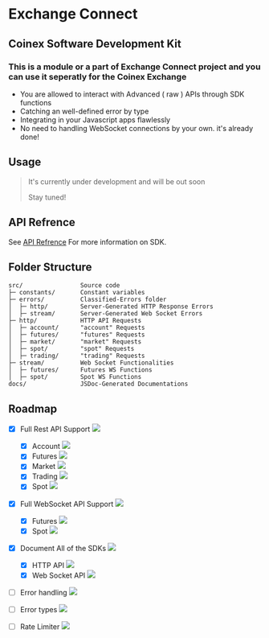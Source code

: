 # Exchange Connect

## Coinex Software Development Kit

### This is a module or a part of **Exchange Connect** project and you can use it seperatly for the Coinex Exchange

- You are allowed to interact with Advanced ( raw ) APIs through SDK functions
- Catching an well-defined error by type
- Integrating in your Javascript apps flawlessly
- No need to handling WebSocket connections by your own. it's already done!

## Usage

> It's currently under development and will be out soon
> 
> Stay tuned!

## API Refrence

See [API Refrence](https://exchange-connect.github.io/Coinex/) For more information on SDK.

## Folder Structure

```
src/                Source code
├─ constants/       Constant variables
├─ errors/          Classified-Errors folder
│  ├─ http/         Server-Generated HTTP Response Errors
│  ├─ stream/       Server-Generated Web Socket Errors
├─ http/            HTTP API Requests
│  ├─ account/      "account" Requests
│  ├─ futures/      "futures" Requests
│  ├─ market/       "market" Requests
│  ├─ spot/         "spot" Requests
│  ├─ trading/      "trading" Requests
├─ stream/          Web Socket Functionalities
│  ├─ futures/      Futures WS Functions
│  ├─ spot/         Spot WS Functions
docs/               JSDoc-Generated Documentations
```

## Roadmap

- [x] Full Rest API Support ![](https://us-central1-progress-markdown.cloudfunctions.net/progress/100)
    - [x] Account ![](https://us-central1-progress-markdown.cloudfunctions.net/progress/100)
    - [x] Futures ![](https://us-central1-progress-markdown.cloudfunctions.net/progress/100)
    - [x] Market ![](https://us-central1-progress-markdown.cloudfunctions.net/progress/100)
    - [x] Trading ![](https://us-central1-progress-markdown.cloudfunctions.net/progress/100)
    - [x] Spot ![](https://us-central1-progress-markdown.cloudfunctions.net/progress/100)

- [x] Full WebSocket API Support ![](https://us-central1-progress-markdown.cloudfunctions.net/progress/100)
    - [x] Futures ![](https://us-central1-progress-markdown.cloudfunctions.net/progress/100)
    - [x] Spot ![](https://us-central1-progress-markdown.cloudfunctions.net/progress/100)

- [x] Document All of the SDKs ![](https://us-central1-progress-markdown.cloudfunctions.net/progress/100)
    - [x] HTTP API ![](https://us-central1-progress-markdown.cloudfunctions.net/progress/100)
    - [x] Web Socket API ![](https://us-central1-progress-markdown.cloudfunctions.net/progress/100)

- [ ] Error handling ![](https://us-central1-progress-markdown.cloudfunctions.net/progress/0)

- [ ] Error types ![](https://us-central1-progress-markdown.cloudfunctions.net/progress/10)

- [ ] Rate Limiter ![](https://us-central1-progress-markdown.cloudfunctions.net/progress/0)



